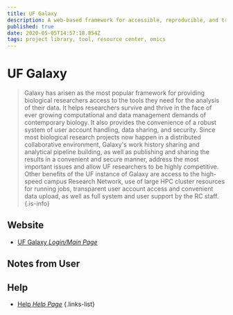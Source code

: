 ```yaml
---
title: UF Galaxy
description: A web-based framework for accessible, reproducible, and transparent biological computing.
published: true
date: 2020-05-05T14:57:18.854Z
tags: project library, tool, resource center, omics
---
```


# UF Galaxy

> Galaxy has arisen as the most popular framework for providing biological researchers access to the tools they need for the analysis of their data. It helps researchers survive and thrive in the face of ever growing computational and data management demands of contemporary biology. It also provides the convenience of a robust system of user account handling, data sharing, and security. Since most biological research projects now happen in a distributed collaborative environment, Galaxy's work history sharing and analytical pipeline building, as well as publishing and sharing the results in a convenient and secure manner, address the most important issues and allow UF researchers to be highly competitive. Other benefits of the UF instance of Galaxy are access to the high-speed campus Research Network, use of large HPC cluster resources for running jobs, transparent user account access and convenient data upload, as well as full system and user support by the RC staff. 
{.is-info}

## Website

- [UF Galaxy *Login/Main Page*](https://galaxy.rc.ufl.edu/)

## Notes from User


## Help
- [Help *Help Page*](https://help.rc.ufl.edu/doc/Galaxy)
{.links-list}